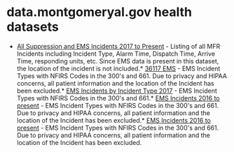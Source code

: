 # data.montgomeryal.gov health datasets
* [All Suppression and EMS Incidents 2017 to Present](https://data.montgomeryal.gov/d/k3kk-nhfk) - Listing of all MFR Incidents including Incident Type, Alarm Time, Dispatch Time, Arrive Time, responding units, etc.  Since EMS data is present in this dataset, the location of the incident is not included.* [36117 EMS](https://data.montgomeryal.gov/d/5dg9-69vn) - EMS Incident Types with NFIRS Codes in the 300's and 661.  Due to privacy and HIPAA concerns, all patient information and the location of the Incident has been excluded.* [EMS Incidents by Incident Type 2017](https://data.montgomeryal.gov/d/39tx-4g4t) - EMS Incident Types with NFIRS Codes in the 300's and 661.* [EMS Incidents 2016 to present](https://data.montgomeryal.gov/d/fkrd-hh7z) - EMS Incident Types with NFIRS Codes in the 300's and 661.  Due to privacy and HIPAA concerns, all patient information and the location of the Incident has been excluded.* [EMS Incidents 2016 to present](https://data.montgomeryal.gov/d/fkrd-hh7z) - EMS Incident Types with NFIRS Codes in the 300's and 661.  Due to privacy and HIPAA concerns, all patient information and the location of the Incident has been excluded.